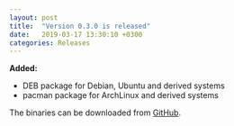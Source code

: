 ```yaml
---
layout: post
title:  "Version 0.3.0 is released"
date:   2019-03-17 13:30:10 +0300
categories: Releases
---
```

**Added:**

- DEB package for Debian, Ubuntu and derived systems
- pacman package for ArchLinux and derived systems

The binaries can be downloaded from [GitHub](https://github.com/vsvyatski/kmeldb-ui/releases/tag/v0.3.0).
